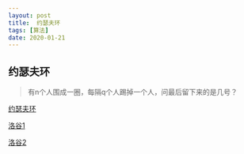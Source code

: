 ```yaml
---
layout: post
title:  约瑟夫环
tags: [算法]
date: 2020-01-21
---
```

## 约瑟夫环
>有n个人围成一圈，每隔q个人踢掉一个人，问最后留下来的是几号？

[约瑟夫环](https://www.zhihu.com/question/358255792/answer/974983270)

[洛谷1](https://www.luogu.com.cn/problem/P1996)

[洛谷2](https://www.luogu.com.cn/problem/P1145)